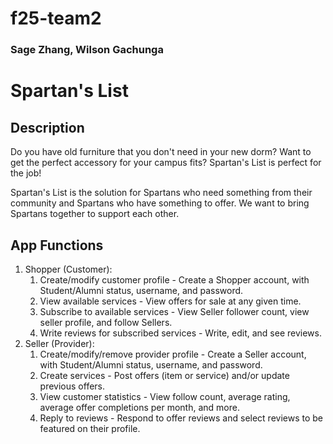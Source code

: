 # f25-team2
### Sage Zhang, Wilson Gachunga

# Spartan's List

## Description 
Do you have old furniture that you don't need in your new dorm? Want to get the perfect accessory for your campus fits? Spartan's List is perfect for the job!

Spartan's List is the solution for Spartans who need something from their community and Spartans who have something to offer. We want to bring Spartans together to support each other.

## App Functions
1. Shopper (Customer):
    1. Create/modify customer profile - Create a Shopper account, with Student/Alumni status, username, and password.
    2. View available services - View offers for sale at any given time.
    3. Subscribe to available services - View Seller follower count, view seller profile, and follow Sellers. 
    4. Write reviews for subscribed services - Write, edit, and see reviews. 
2. Seller (Provider):
    1. Create/modify/remove provider profile - Create a Seller account, with Student/Alumni status, username, and password.
    2. Create services - Post offers (item or service) and/or update previous offers.
    3. View customer statistics -  View follow count, average rating, average offer completions per month, and more.
    4. Reply to reviews - Respond to offer reviews and select reviews to be featured on their profile.
